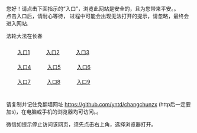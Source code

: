 您好！请点击下面指示的“入口”，浏览此网站是安全的，且为您带来平安。。 <br/>
点击入口后，请耐心等待， 过程中可能会出现无法打开的提示，请忽略，最终会进入网站. </br>

法轮大法在长春<br/>
<div style="padding:10px"><a style="margin:20px" target="_blank" href="https://de0xu0uv0yb1j.cloudfront.net/2Qpsp?rmzdod" id="ccLink1" rel="nofollow">入口1</a> <a target="_blank" style="margin:20px" href="https://di5pnwmqerb9y.cloudfront.net/2Qpsp?ewmam" id="ccLink2" rel="nofollow">入口2</a> <a style="margin:20px" target="_blank" href="https://d1y4sa3by0tzyz.cloudfront.net/2Qpsp?oxusz" id="ccLink3" rel="nofollow">入口3</a></div>

<div style="padding:10px" ><a style="margin:20px" target="_blank" href="https://de0xu0uv0yb1j.cloudfront.net/2Qpsp?rmzdod" id="ccLink4" rel="nofollow">入口4</a> <a style="margin:20px" href="https://di5pnwmqerb9y.cloudfront.net/2Qpsp?ewmam" target="_blank" id="ccLink5" rel="nofollow">入口5</a> <a style="margin:20px" href="https://d1y4sa3by0tzyz.cloudfront.net/2Qpsp?oxusz" target="_blank" id="ccLink6" rel="nofollow">入口6</a></div>

<div style="padding:10px"><a style="margin:20px" target="_blank" href="https://de0xu0uv0yb1j.cloudfront.net/2Qpsp?rmzdod" id="ccLink7" rel="nofollow">入口7</a> <a style="margin:20px" href="https://di5pnwmqerb9y.cloudfront.net/2Qpsp?ewmam" target="_blank" id="ccLink8" rel="nofollow">入口8</a> <a style="margin:20px" target="_blank" href="https://d1y4sa3by0tzyz.cloudfront.net/2Qpsp?oxusz" id="ccLink9" rel="nofollow">入口9</a></div>

<br/>



请复制并记住免翻墙网址 https://github.com/yntd/changchunzx (http后一定要加s)，在电脑或手机的浏览器均可访问。。<br/>

微信如提示停止访问该网页，须先点击右上角，选择浏览器打开。
